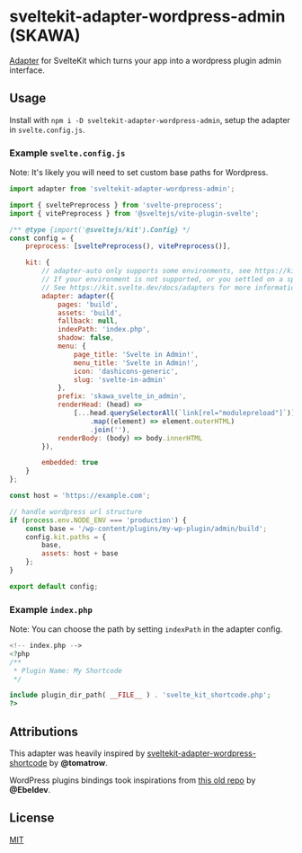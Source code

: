 # sveltekit-adapter-wordpress-admin (SKAWA)

[Adapter](https://kit.svelte.dev/docs#adapters) for SvelteKit which turns your app into a wordpress plugin admin interface.

## Usage

Install with `npm i -D sveltekit-adapter-wordpress-admin`, setup the adapter in `svelte.config.js`.

### Example `svelte.config.js`

Note: It's likely you will need to set custom base paths for Wordpress.

```js
import adapter from 'sveltekit-adapter-wordpress-admin';

import { sveltePreprocess } from 'svelte-preprocess';
import { vitePreprocess } from '@sveltejs/vite-plugin-svelte';

/** @type {import('@sveltejs/kit').Config} */
const config = {
    preprocess: [sveltePreprocess(), vitePreprocess()],

    kit: {
        // adapter-auto only supports some environments, see https://kit.svelte.dev/docs/adapter-auto for a list.
        // If your environment is not supported, or you settled on a specific environment, switch out the adapter.
        // See https://kit.svelte.dev/docs/adapters for more information about adapters.
        adapter: adapter({
            pages: 'build',
            assets: 'build',
            fallback: null,
            indexPath: 'index.php',
            shadow: false,
            menu: {
                page_title: 'Svelte in Admin!',
                menu_title: 'Svelte in Admin!',
                icon: 'dashicons-generic',
                slug: 'svelte-in-admin'
            },
            prefix: 'skawa_svelte_in_admin',
            renderHead: (head) =>
                [...head.querySelectorAll(`link[rel="modulepreload"]`)]
                    .map((element) => element.outerHTML)
                    .join(''),
            renderBody: (body) => body.innerHTML
        }),

        embedded: true
    }
};

const host = 'https://example.com';

// handle wordpress url structure
if (process.env.NODE_ENV === 'production') {
    const base = '/wp-content/plugins/my-wp-plugin/admin/build';
    config.kit.paths = {
        base,
        assets: host + base
    };
}

export default config;
```

### Example `index.php`

Note: You can choose the path by setting `indexPath` in the adapter config.

```php
<!-- index.php -->
<?php
/**
 * Plugin Name: My Shortcode
 */

include plugin_dir_path( __FILE__ ) . 'svelte_kit_shortcode.php';
?>
```

## Attributions

This adapter was heavily inspired by [sveltekit-adapter-wordpress-shortcode](https://github.com/tomatrow/sveltekit-adapter-wordpress-shortcode) by **@tomatrow**.

WordPress plugins bindings took inspirations from [this old repo](https://github.com/Ebeldev/svelte-wordpress-plugin) by **@Ebeldev**.

<!--
### Passing attributes and content

Both are inserted right before the svelte kit body.

```html
[my-shortcode attribute-a attribute-b attribute-c]
<a href="/">Home</a>
[/my-shortcode]
```

becomes

```html
<script id="my-shortcode-attributes" type="application/json">
	["attribute-a", "attribute-b", "attribute-c"]
</script>
<template id="my-shortcode-content">
	<a href="/">Home</a>
</template>
<!-- svelte kit body stuff -_>
```
-->

<!--
## Style Isolation

### (1) Shadow dom

Setting the `shadow` option to true puts the head and body data under one shadow dom.

### or (2) Postcss

The following configuration of `postcss` plugins should provide enough isolation from Wordpress styles.

Note that `postcss-autoreset` is using the fork at `tomatrow/postcss-autoreset`.

```js
const autoprefixer = require("autoprefixer")
const cssnano = require("cssnano")
const safeImportant = require("postcss-safe-important")
const prefixer = require("postcss-prefix-selector")
const initial = require("postcss-initial")
const autoReset = require("postcss-autoreset")

const mode = process.env.NODE_ENV
const dev = mode === "development"

const config = {
	plugins: [
		autoReset({ reset: "revert" }),
		initial(),
		prefixer({
			prefix: "#svelte",
			transform(prefix, selector, prefixedSelector) {
				return ["html", "body"].includes(selector) ? `${selector} ${prefix}` : prefixedSelector
			}
		}),
		autoprefixer(),
		safeImportant(),
		!dev &&
			cssnano({
				preset: "default"
			})
	]
}

module.exports = config
```
-->

## License

[MIT](LICENSE)
